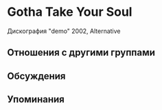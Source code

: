 # Gotha Take Your Soul

Дискография
"demo" 2002, Alternative

## Отношения с другими группами


## Обсуждения


## Упоминания

